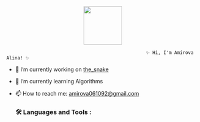 <div id="header" align="center">
  <img src="https://i.giphy.com/media/v1.Y2lkPTc5MGI3NjExeTJ4amZ1YzlsOXpwbG1nbWk2cWF5eDd1OW12Y2FhdWNjZWRobXgwbSZlcD12MV9pbnRlcm5hbF9naWZfYnlfaWQmY3Q9cw/bhBWbzBjgeSxEjBG9R/giphy.gif" width="100"/>
</div>

                                                       ✨ Hi, I'm Amirova Alina! ✨

- 🔭 I’m currently working on <a href="https://github.com/AmirovaAlina/the_snake-main.git">the_snake</a>
- 🌱 I’m currently learning Algorithms
- 📫 How to reach me: amirova061092@gmail.com

  ### :hammer_and_wrench: Languages and Tools :

<!--
**AmirovaAlina/AmirovaAlina** is a ✨ _special_ ✨ repository because its `README.md` (this file) appears on your GitHub profile.

Here are some ideas to get you started:

- 🔭 I’m currently working on the
- 🌱 I’m currently learning ...
- 👯 I’m looking to collaborate on ...
- 🤔 I’m looking for help with ...
- 💬 Ask me about ...
- 📫 How to reach me: ...
- 😄 Pronouns: ...
- ⚡ Fun fact: ...
-->
